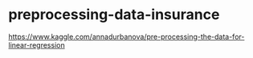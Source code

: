# preprocessing-data-insurance
https://www.kaggle.com/annadurbanova/pre-processing-the-data-for-linear-regression
